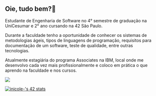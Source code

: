 ## Oie, tudo bem?👋

Estudante de Engenharia de Software no 4° semestre de graduação na UniCesumar e 2° ano cursando na 42 São Paulo.

Durante a faculdade tenho a oportunidade de conhecer os sistemas de metodologias ágeis, tipos de linguagens de programação, requisitos para documentação de um software, teste de qualidade, entre outras tecnologias.

Atualmente estagiária do programa Associates na IBM, local onde me desenvolvo cada vez mais profissionalmente e coloco em prática o que aprendo na faculdade e nos cursos.

<div> 
  <a href="https://www.linkedin.com/in/isabelle-b-920506151/" target="_blank"><img src="https://img.shields.io/badge/-LinkedIn-%230077B5?style=for-the-badge&logo=linkedin&logoColor=white" target="_blank"></a> 
</div>

<a href="https://github.com/JaeSeoKim/badge42"><img src="https://badge42.vercel.app/api/v2/cl3akgzgl003009lah4lmjgcm/stats?cursusId=21&coalitionId=undefined" alt="inicole-'s 42 stats" /></a>

